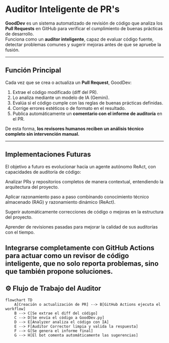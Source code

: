 # Auditor Inteligente de PR's

**GoodDev** es un sistema automatizado de revisión de código que analiza los **Pull Requests** en GitHub para verificar el cumplimiento de buenas prácticas de desarrollo.  
Funciona como un **auditor inteligente**, capaz de evaluar código fuente, detectar problemas comunes y sugerir mejoras antes de que se apruebe la fusión.

---

##  Función Principal

Cada vez que se crea o actualiza un **Pull Request**, GoodDev:

1. Extrae el código modificado (diff del PR).
2. Lo analiza mediante un modelo de IA (Gemini).
3. Evalúa si el código cumple con las reglas de buenas prácticas definidas.
4. Corrige errores estéticos o de formato en el resultado.
5. Publica automáticamente un **comentario con el informe de auditoría** en el PR.

De esta forma, **los revisores humanos reciben un análisis técnico completo sin intervención manual.**

---

## Implementaciones Futuras

El objetivo a futuro es evolucionar hacia un agente autónomo ReAct, con capacidades de auditoría de código:

Analizar PRs y repositorios completos de manera contextual, entendiendo la arquitectura del proyecto.

Aplicar razonamiento paso a paso combinando conocimiento técnico almacenado (RAG) y razonamiento dinámico (ReAct).

Sugerir automáticamente correcciones de código o mejoras en la estructura del proyecto.

Aprender de revisiones pasadas para mejorar la calidad de sus auditorías con el tiempo.

Integrarse completamente con GitHub Actions para actuar como un revisor de código inteligente, que no solo reporta problemas, sino que también propone soluciones.
---

## ⚙️ Flujo de Trabajo del Auditor

```mermaid
flowchart TD
    A[Creación o actualización de PR] --> B[GitHub Actions ejecuta el workflow]
    B --> C[Se extrae el diff del código]
    C --> D[Se envía el código a GoodDev.py]
    D --> E[Analyzer analiza el código con IA]
    E --> F[Auditor Corrector limpia y valida la respuesta]
    F --> G[Se genera el informe final]
    G --> H[El bot comenta automáticamente las sugerencias]



